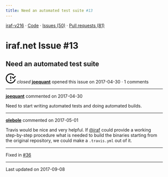 ```yaml
---
title: Need an automated test suite #13
---
```


[iraf-v216](/iraf-v216) · [Code](https://github.com/iraf-community/iraf/tree/iraf-v216) · [Issues (50)](/iraf-v216/issues) · [Pull requests (81)](/iraf-v216/issues/pulls)

# iraf.net Issue #13
## Need an automated test suite
![closed](issue-closed.svg) *closed* **[joequant](https://github.com/joequant)** opened this issue on 2017-04-30 · 1 comments

- - - -

**[joequant](https://github.com/joequant)** commented on 2017-04-30

Need to start writing automated tests and doing automated builds.
- - - -

**[olebole](https://github.com/olebole)** commented on 2017-05-01

Travis would be nice and very helpful. If [@iraf](https://github.com/iraf) could provide a working step-by-step procedure what is needed to build the binaries starting from the original repository, we could make a `.travis.yml` out of it.

- - - -

Fixed in [#36](https://iraf-community.github.io/iraf-v216/issues/36)

- - - -

Last updated on 2017-09-08
